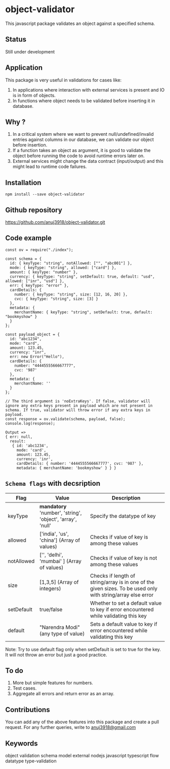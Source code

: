 # object-validator
This javascript package validates an object against a specified schema.

## Status
Still under development

## Application
This package is very useful in validations for cases like:
1. In applications where interaction with external services is present and IO is in form of objects.
2. In functions where object needs to be validated before inserting it in database.

## Why ?
1. In a critical system where we want to prevent null/undefined/invalid entries against columns in our database, we can validate our object before insertion.
2. If a function takes an object as argument, it is good to validate the object before running the code to avoid runtime errors later on.
3. External services might change the data contract (input/output) and this might lead to runtime code failures.

## Installation
```
npm install --save object-validator
```

## Github repository
https://github.com/anuj3918/object-validator.git

## Code example
```
const ov = require("./index");

const schema = {
  id: { keyType: "string", notAllowed: ["", "abc001"] },
  mode: { keyType: "string", allowed: ["card"] },
  amount: { keyType: "number" },
  currency: { keyType: "string", setDefault: true, default: "usd", allowed: ["inr", "usd"] },
  err: { keyType: "error" },
  cardDetails: {
    number: { keyType: "string", size: [12, 16, 20] },
    cvc: { keyType: "string", size: [3] }
  },
  metadata: {
    merchantName: { keyType: "string", setDefault: true, default: "bookmyshow" }
  }
};

const payload_object = {
  id: "abc1234",
  mode: "card",
  amount: 123.45,
  currency: "inr",
  err: new Error("Hello"),
  cardDetails: {
    number: "4444555566667777",
    cvc: '987'
  },
  metadata: {
    merchantName: ''
  }
};

// The third argument is 'noExtraKeys'. If false, validator will ignore any extra keys present in payload which are not present in schema. If true, validator will throw error if any extra keys in payload.
const response = ov.validate(schema, payload, false);
console.log(response);

Output =>
{ err: null,
  result:
   { id: 'abc1234',
     mode: 'card',
     amount: 123.45,
     currency: 'inr',
     cardDetails: { number: '4444555566667777', cvc: '987' },
     metadata: { merchantName: 'bookmyshow' } } }
```

## `Schema flags` with decsription
| Flag  | Value   | Description |
|-----------|-----------|-------------|
| keyType   | **mandatory** 'number', 'string', 'object', 'array', 'null' | Specify the datatype of key |
| allowed   | ['india', 'us', 'china'] (Array of values) | Checks if value of key is among these values |
| notAllowed   | ['', 'delhi', 'mumbai' ] (Array of values) | Checks if value of key is not among these values |
| size   | [1,3,5] (Array of integers) | Checks if length of string/array is in one of the given sizes. To be used only with string/array else error |
| setDefault   | true/false | Whether to set a default value to key if error encountered while validating this key |
| default   | "Narendra Modi" (any type of value) | Sets a default value to key if error encountered while validating this key |

Note: Try to use default flag only when setDefault is set to true for the key. It will not throw an error but just a good practice.

## To do
1. More but simple features for numbers.
2. Test cases.
3. Aggregate all errors and return error as an array.


## Contributions
You can add any of the above features into this package and create a pull request.
For any further queries, write to anuj3918@gmail.com

## Keywords
object validation schema model external nodejs javascript typescript flow datatype type-validation
